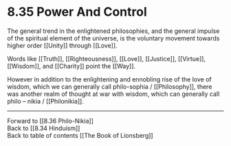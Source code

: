 # 8.35 Power And Control

The general trend in the enlightened philosophies, and the general impulse of the spiritual element of the universe, is the voluntary movement towards higher order [[Unity]] through [[Love]].

Words like [[Truth]], [[Righteousness]], [[Love]], [[Justice]], [[Virtue]], [[Wisdom]], and [[Charity]] point the [[Way]].

However in addition to the enlightening and ennobling rise of the love of wisdom, which we can generally call philo-sophia / [[Philosophy]], there was another realm of thought at war with wisdom, which can generally call philo – nikia / [[Philonikia]].

___

Forward to [[8.36 Philo-Nikia]]     
Back to [[8.34 Hinduism]]         
Back to table of contents [[The Book of Lionsberg]]  
